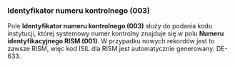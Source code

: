 ### Identyfikator numeru kontrolnego (003)

Pole **Identyfikator numeru kontrolnego (003)** służy do podania kodu instytucji, której systemowy numer kontrolny znajduje się w polu **Numeru identyfikacyjnego RISM (001)**. W przypadku nowych rekordów jest to zawsze RISM, więc kod ISIL dla RISM jest automatycznie generowany: DE-633.
